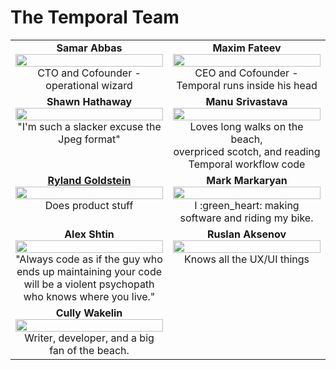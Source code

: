 # The Temporal Team

<table width="100%">
  <tbody width="100%" display="table">
  <tr width="100%">
    <td align="center" valign="top">
      <b>
        Samar Abbas
      </b>
      <br/>
      <img src="https://raw.githubusercontent.com/temporalio/team/master/assets/samar.png" height="auto" width="100%"> 
      <br> 
      CTO and Cofounder - operational wizard
    </td>
    <td width="50%" align="center" valign="top">
      <b>
        Maxim Fateev
      </b>
      <br/>
      <img src="https://raw.githubusercontent.com/temporalio/team/master/assets/maxim.png" height="auto" width="100%"> 
      <br>
      CEO and Cofounder - Temporal runs inside his head
    </td>
 	</tr>
  <tr height="auto">
    <td align="center" valign="top">
      <b>
        Shawn Hathaway
      </b>
      <br/>
      <img src="https://raw.githubusercontent.com/temporalio/team/master/assets/shawn.png" height="auto" width="100%">
      <br/>
      "I'm such a slacker excuse the Jpeg format"
    </td>
   	<td align="center" valign="top">
      <b>
        Manu Srivastava
      </b> 
      <br> 
      <img src="https://raw.githubusercontent.com/temporalio/team/master/assets/manu.png" height="auto" width="100%"> 
      <br> 
      Loves long walks on the beach,
      <br> 
      overpriced scotch, and reading Temporal workflow code
    </td>
  </tr>
	<tr>
    <td align="center" valign="top">
      <b>
        <a href="https://twitter.com/taillogs">
          Ryland Goldstein 
        </a>
      </b>
      <br>
      <img src="https://raw.githubusercontent.com/temporalio/team/master/assets/ryland.png" height="auto" width="100%">
      <br> 
      Does product stuff
    </td>
   	<td align="center" valign="top">
      <b>
        Mark Markaryan
      </b>
      <br> 
      <img src="https://raw.githubusercontent.com/temporalio/team/master/assets/mark.png" height="auto" width="100%"> 
      <br>
      I :green_heart: making software and riding my bike.
    </td>
 	</tr>
  <tr>
    <td align="center" valign="top">
      <b>
        Alex Shtin
      </b>
      <br>
      <img src="https://raw.githubusercontent.com/temporalio/team/master/assets/alex.png" height="auto" width="100%">
      <br> 
      "Always code as if the guy who ends up maintaining your code will be a violent psychopath who knows where you live."
    </td>
   	<td align="center" valign="top">
      <b>
        Ruslan Aksenov
      </b>
      <br> 
      <img src="https://raw.githubusercontent.com/temporalio/team/master/assets/ruslan.png" height="auto" width="100%">
      <br>
      Knows all the UX/UI things
    </td>
 	</tr>
  <tr>
    <td align="center" valign="top">
      <b>
        Cully Wakelin
      </b>
      <br>
      <img src="https://raw.githubusercontent.com/temporalio/team/master/assets/cully.png" height="auto" width="100%">
      <br> 
      Writer, developer, and a big fan of the beach.
    </td>
  </tr>
  </tbody>
</table>

